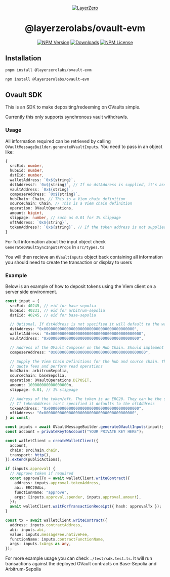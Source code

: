 <p align="center">
  <a href="https://layerzero.network">
    <img alt="LayerZero" style="max-width: 500px" src="https://d3a2dpnnrypp5h.cloudfront.net/bridge-app/lz.png"/>
  </a>
</p>

<h1 align="center">@layerzerolabs/ovault-evm</h1>

<!-- The badges section -->
<p align="center">
  <!-- Shields.io NPM published package version -->
  <a href="https://www.npmjs.com/package/@layerzerolabs/ovault-evm"><img alt="NPM Version" src="https://img.shields.io/npm/v/@layerzerolabs/ovault-evm"/></a>
  <!-- Shields.io NPM downloads -->
  <a href="https://www.npmjs.com/package/@layerzerolabs/ovault-evm"><img alt="Downloads" src="https://img.shields.io/npm/dm/@layerzerolabs/ovault-evm"/></a>
  <!-- Shields.io license badge -->
  <a href="https://www.npmjs.com/package/@layerzerolabs/ovault-evm"><img alt="NPM License" src="https://img.shields.io/npm/l/@layerzerolabs/ovault-evm"/></a>
</p>

## Installation

```bash
pnpm install @layerzerolabs/ovault-evm
```

```bash
npm install @layerzerolabs/ovault-evm
```


## Ovault SDK 

This is an SDK to make depositing/redeeming on OVaults simple.

Currently this only supports synchronous vault withdrawls.

### Usage

All information required can be retrieved by calling `OVaultMessageBuilder.generateOVaultInputs`. You need to pass in an object like:

```typescript
{
  srcEid: number,
  hubEid: number,
  dstEid: number,
  walletAddress: `0x${string}`,
  dstAddress?: `0x${string}`, // If no dstAddress is supplied, it's assumed to be the same as the source wallet address
  vaultAddress: `0x${string}`,
  composerAddress: `0x${string}`,
  hubChain: Chain, // This is a Viem chain definition
  sourceChain: Chain, // This is a Viem chain definition
  operation: OVaultOperations,
  amount: bigint,
  slippage: number, // such as 0.01 for 1% slippage
  oftAddress: `0x${string}`,
  tokenAddress?: `0x${string}`, // If the token address is not supplied, its assumed the OFT and the token are the same
}
```

For full information about the input object check `GenerateOVaultSyncInputsProps` in `src/types.ts`

You will then recieve an `OVaultInputs` object back containing all information you should need to create the transaction or display to users

### Example

Below is an example of how to deposit tokens using the Viem client on a server side environment.

```typescript
const input = {
  srcEid: 40245, // eid for base-sepolia
  hubEid: 40231, // eid for arbitrum-sepolia
  dstEid: 40245, // eid for base-sepolia

  // Optional. If dstAddress is not specified it will default to the walletAddress on the dst chain
  dstAddress: "0x0000000000000000000000000000000000000000",
  walletAddress: "0x0000000000000000000000000000000000000000",
  vaultAddress: "0x0000000000000000000000000000000000000000",

  // Address of the OVault Composer on the Hub Chain. Should implement IVaultComposerSync
  composerAddress: "0x0000000000000000000000000000000000000000",

  // Supply the Viem Chain Definitions for the hub and source chain. This is so the sdk can
  // quote fees and perform read operations
  hubChain: arbitrumSepolia,
  sourceChain: baseSepolia,
  operation: OVaultOperations.DEPOSIT,
  amount: 100000000000000000n,
  slippage: 0.01, // 1% slippage

  // Address of the token/oft. The token is an ERC20. They can be the same address.
  // If tokenAddress isn't specified it defaults to the oftAddress
  tokenAddress: "0x0000000000000000000000000000000000000000",
  oftAddress: "0x0000000000000000000000000000000000000000",
} as const;

const inputs = await OVaultMessageBuilder.generateOVaultInputs(input);
const account = privateKeyToAccount("YOUR PRIVATE KEY HERE");

const walletClient = createWalletClient({
  account,
  chain: srcChain.chain,
  transport: http(),
}).extend(publicActions);

if (inputs.approval) {
  // Approve token if required
  const approvalTx = await walletClient.writeContract({
    address: inputs.approval.tokenAddress,
    abi: ERC20Abi,
    functionName: "approve",
    args: [inputs.approval.spender, inputs.approval.amount],
  });
  await walletClient.waitForTransactionReceipt({ hash: approvalTx });
}

const tx = await walletClient.writeContract({
  address: inputs.contractAddress,
  abi: inputs.abi,
  value: inputs.messageFee.nativeFee,
  functionName: inputs.contractFunctionName,
  args: inputs.txArgs as any,
});
```

For more example usage you can check `./test/sdk.test.ts`. It will run transactions against the deployed OVault contracts
on Base-Sepolia and Arbitrum-Sepolia
